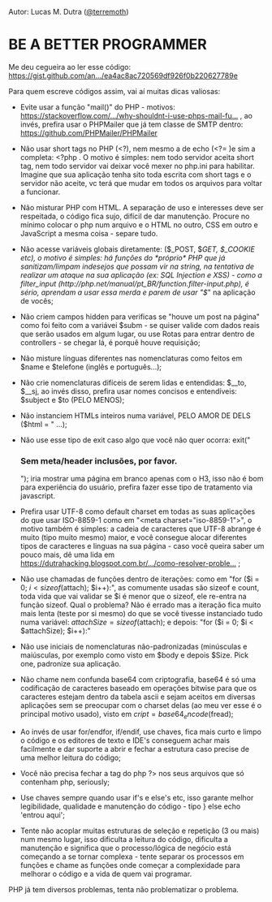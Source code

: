 Autor: Lucas M. Dutra ([@terremoth](https://github.com/terremoth))

# BE A BETTER PROGRAMMER
Me deu cegueira ao ler esse código:
https://gist.github.com/an…/ea4ac8ac720569df926f0b220627789e

Para quem escreve códigos assim, vai aí muitas dicas valiosas:

- Evite usar a função "mail()" do PHP - motivos: https://stackoverflow.com/…/why-shouldnt-i-use-phps-mail-fu… , ao invés, prefira usar o PHPMailer que já tem classe de SMTP dentro: https://github.com/PHPMailer/PHPMailer

- Não usar short tags no PHP (<?), nem mesmo a de echo (<?= )e sim a completa: <?php . O motivo é simples: nem todo servidor aceita short tag, nem todo servidor vai deixar você mexer no php.ini para habilitar. Imagine que sua aplicação tenha sito toda escrita com short tags e o servidor não aceite, vc terá que mudar em todos os arquivos para voltar a funcionar.

- Não misturar PHP com HTML. A separação de uso e interesses deve ser respeitada, o código fica sujo, difícil de dar manutenção. Procure no mínimo colocar o php num arquivo e o HTML no outro, CSS em outro e JavaScript a mesma coisa - separe tudo.

- Não acesse variáveis globais diretamente: ($_POST, $_GET, $_COOKIE etc), o motivo é simples: há funções do *próprio* PHP que já sanitizam/limpam indesejos que possam vir na string, na tentativa de realizar um ataque na sua aplicação (ex: SQL Injection e XSS) - como a filter_input (http://php.net/manual/pt_BR/function.filter-input.php), é sério, aprendam a usar essa merda e parem de usar "$_" na aplicação de vocês;

- Não criem campos hidden para verificas se "houve um post na página" como foi feito com a variávei $subm - se quiser valide com dados reais que serão usados em algum lugar, ou use Rotas para entrar dentro de controllers - se chegar lá, é porquê houve requisição;

- Não misture línguas diferentes nas nomenclaturas como feitos em $name e $telefone (inglês e português...);

- Não crie nomenclaturas difíceis de serem lidas e entendidas: $__to, $__sj, ao invés disso, prefira usar nomes concisos e entendíveis: $subject e $to (PELO MENOS);

- Não instanciem HTMLs inteiros numa variável, PELO AMOR DE DELS ($html = "<!DOCTYPE html> ...);

- Não use esse tipo de exit caso algo que você não quer ocorra: exit("<h3>Sem meta/header inclusões, por favor.</h3>"); iria mostrar uma página em branco apenas com o H3, isso não é bom para experiência do usuário, prefira fazer esse tipo de tratamento via javascript.

- Prefira usar UTF-8 como default charset em todas as suas aplicações do que usar ISO-8859-1 como em "<meta charset=\"iso-8859-1\">", o motivo também é simples: a cadeia de caracteres que UTF-8 abrange é muito (tipo muito mesmo) maior, e você consegue alocar diferentes tipos de caracteres e linguas na sua página - caso você queira saber um pouco mais, dê uma lida em https://dutrahacking.blogspot.com.br/…/como-resolver-proble… ;

- Não use chamadas de funções dentro de iterações: como em "for ($i = 0; $i < sizeof($attach); $i++):", as comumente usadas são sizeof e count, toda vida que vai validar se $i é menor que o sizeof, ele re-entra na função sizeof. Qual o problema? Não é errado mas a iteração fica muito mais lenta (teste por si mesmo) do que se você tivesse instanciado tudo numa variável: $attachSize = sizeof($attach); e depois:
"for ($i = 0; $i < $attachSize); $i++):"

- Não use iniciais de nomenclaturas não-padronizadas (minúsculas e maiúsculas, por exemplo como visto em $body e depois $Size. Pick one, padronize sua aplicação.

- Não chame nem confunda base64 com criptografia, base64 é só uma codificação de caracteres baseado em operações bitwise para que os caracteres estejam dentro da tabela ascii e sejam aceitos em diversas aplicações sem se preocupar com o charset delas (ao meu ver esse é o principal motivo usado), visto em $cript = base64_encode($fread);

- Ao invés de usar for/endfor, if/endif, use chaves, fica mais curto e limpo o código e os editores de texto e IDE's conseguem achar mais facilmente e dar suporte a abrir e fechar a estrutura caso precise de uma melhor leitura do código;

- Você não precisa fechar a tag do php ?> nos seus arquivos que só contenham php, seriously;

- Use chaves sempre quando usar if's e else's etc, isso garante melhor legibilidade, qualidade e manutenção do código - tipo } else echo 'entrou aqui';

- Tente não acoplar muitas estruturas de seleção e repetição (3 ou mais) num mesmo lugar, isso dificulta a leitura do código, dificulta a manutenção e significa que o processo/lógica de negócio está começando a se tornar complexa - tente separar os processos em funções e chame as funções onde começar a complexidade para melhorar o código e a vida de quem vai programar.

PHP já tem diversos problemas, tenta não problematizar o problema.

